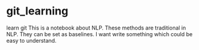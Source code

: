 # git_learning
learn git
This is a notebook about NLP.
These methods are traditional in NLP.
They can be set as baselines.
I want write something which could be easy to understand.
